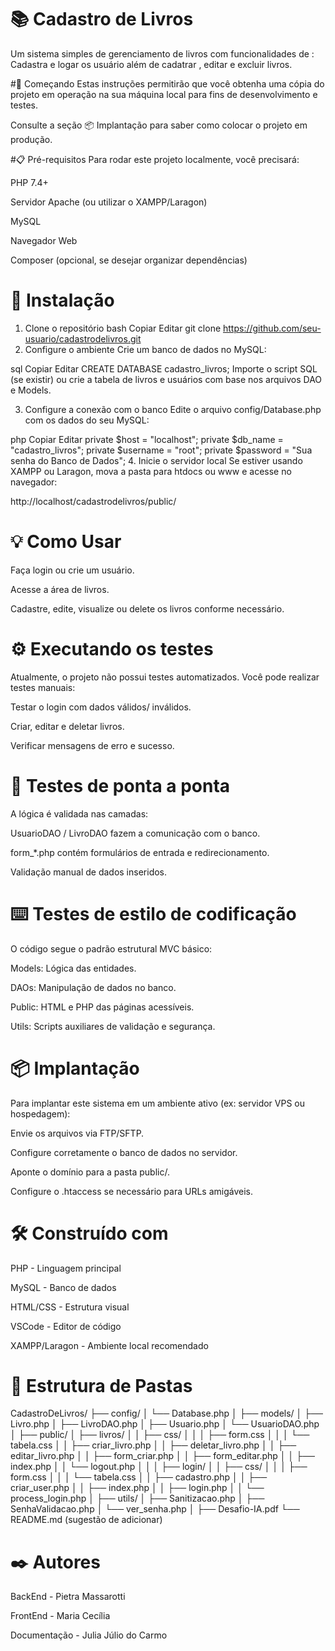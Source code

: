 # 📚 Cadastro de Livros
Um sistema simples de gerenciamento de livros com funcionalidades de : Cadastra e logar os usuário além de cadatrar , editar e excluir livros. 

#🚀 Começando
Estas instruções permitirão que você obtenha uma cópia do projeto em operação na sua máquina local para fins de desenvolvimento e testes.

Consulte a seção 📦 Implantação para saber como colocar o projeto em produção.

#📋 Pré-requisitos
Para rodar este projeto localmente, você precisará:

PHP 7.4+

Servidor Apache (ou utilizar o XAMPP/Laragon)

MySQL

Navegador Web

Composer (opcional, se desejar organizar dependências)

# 🔧 Instalação
1. Clone o repositório
bash
Copiar
Editar
git clone https://github.com/seu-usuario/cadastrodelivros.git
2. Configure o ambiente
Crie um banco de dados no MySQL:

sql
Copiar
Editar
CREATE DATABASE cadastro_livros;
Importe o script SQL (se existir) ou crie a tabela de livros e usuários com base nos arquivos DAO e Models.

3. Configure a conexão com o banco
Edite o arquivo config/Database.php com os dados do seu MySQL:

php
Copiar
Editar
private $host = "localhost";
private $db_name = "cadastro_livros";
private $username = "root";
private $password = "Sua senha do Banco de Dados";
4. Inicie o servidor local
Se estiver usando XAMPP ou Laragon, mova a pasta para htdocs ou www e acesse no navegador:

http://localhost/cadastrodelivros/public/

# 💡 Como Usar
Faça login ou crie um usuário.

Acesse a área de livros.

Cadastre, edite, visualize ou delete os livros conforme necessário.

# ⚙️ Executando os testes
Atualmente, o projeto não possui testes automatizados. Você pode realizar testes manuais:

Testar o login com dados válidos/ inválidos.

Criar, editar e deletar livros.

Verificar mensagens de erro e sucesso.

# 🔩 Testes de ponta a ponta
A lógica é validada nas camadas:

UsuarioDAO / LivroDAO fazem a comunicação com o banco.

form_*.php contém formulários de entrada e redirecionamento.

Validação manual de dados inseridos.

# ⌨️ Testes de estilo de codificação
O código segue o padrão estrutural MVC básico:

Models: Lógica das entidades.

DAOs: Manipulação de dados no banco.

Public: HTML e PHP das páginas acessíveis.

Utils: Scripts auxiliares de validação e segurança.

# 📦 Implantação
Para implantar este sistema em um ambiente ativo (ex: servidor VPS ou hospedagem):

Envie os arquivos via FTP/SFTP.

Configure corretamente o banco de dados no servidor.

Aponte o domínio para a pasta public/.

Configure o .htaccess se necessário para URLs amigáveis.

# 🛠️ Construído com
PHP - Linguagem principal

MySQL - Banco de dados

HTML/CSS - Estrutura visual

VSCode - Editor de código

XAMPP/Laragon - Ambiente local recomendado

# 📁 Estrutura de Pastas

CadastroDeLivros/
├── config/
│   └── Database.php
│
├── models/
│   ├── Livro.php
│   ├── LivroDAO.php
│   ├── Usuario.php
│   └── UsuarioDAO.php
│
├── public/
│   ├── livros/
│   │   ├── css/
│   │   │   ├── form.css
│   │   │   └── tabela.css
│   │   ├── criar_livro.php
│   │   ├── deletar_livro.php
│   │   ├── editar_livro.php
│   │   ├── form_criar.php
│   │   ├── form_editar.php
│   │   ├── index.php
│   │   └── logout.php
│   │
│   ├── login/
│   │   ├── css/
│   │   │   ├── form.css
│   │   │   └── tabela.css
│   │   ├── cadastro.php
│   │   ├── criar_user.php
│   │   ├── index.php
│   │   ├── login.php
│   │   └── process_login.php
│
├── utils/
│   ├── Sanitizacao.php
│   ├── SenhaValidacao.php
│   └── ver_senha.php
│
├── Desafio-IA.pdf
└── README.md (sugestão de adicionar)


# ✒️ Autores
BackEnd - Pietra Massarotti 

FrontEnd - Maria Cecília

Documentação - Julia Júlio do Carmo

